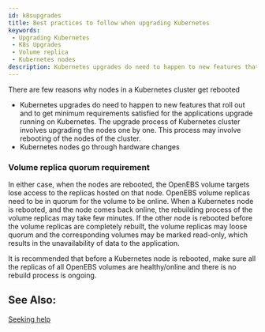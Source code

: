 ```yaml
---
id: k8supgrades
title: Best practices to follow when upgrading Kubernetes
keywords: 
 - Upgrading Kubernetes
 - K8s Upgrades
 - Volume replica
 - Kubernetes nodes
description: Kubernetes upgrades do need to happen to new features that roll out and to get minimum requirements satisfied for the applications upgrade running on Kubernetes.
---
```


There are few reasons why nodes in a Kubernetes cluster get rebooted

- Kubernetes upgrades do need to happen to new features that roll out and to get minimum requirements satisfied for the applications upgrade running on Kubernetes. The upgrade process of Kubernetes cluster involves upgrading the nodes one by one. This process may involve rebooting of the nodes of the cluster.
- Kubernetes nodes go through hardware changes

### Volume replica quorum requirement

In either case, when the nodes are rebooted, the OpenEBS volume targets lose access to the replicas hosted on that node. OpenEBS volume replicas need to be in quorum for the volume to be online. When a Kubernetes node is rebooted, and the node comes back online, the rebuilding process of the volume replicas may take few minutes. If the other node is rebooted before the volume replicas are completely rebuilt, the volume replicas may loose quorum and the corresponding volumes may be marked read-only, which results in the unavailability of data to the application.

It is recommended that before a Kubernetes node is rebooted, make sure all the replicas of all OpenEBS volumes are healthy/online and there is no rebuild process is ongoing.

## See Also:

[Seeking help](/introduction/community)
